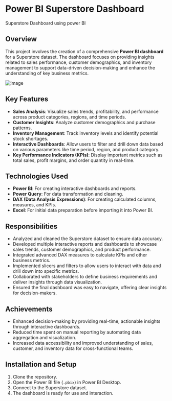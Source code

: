 # Power BI Superstore Dashboard
Superstore Dashboard using power BI
## Overview
This project involves the creation of a comprehensive **Power BI dashboard** for a Superstore dataset. The dashboard focuses on providing insights related to sales performance, customer demographics, and inventory management to support data-driven decision-making and enhance the understanding of key business metrics.

![image](https://github.com/user-attachments/assets/4e3b8586-5dd1-4a78-85df-09cee9b3a009)


## Key Features
- **Sales Analysis**: Visualize sales trends, profitability, and performance across product categories, regions, and time periods.
- **Customer Insights**: Analyze customer demographics and purchase patterns.
- **Inventory Management**: Track inventory levels and identify potential stock shortages.
- **Interactive Dashboards**: Allow users to filter and drill down data based on various parameters like time period, region, and product category.
- **Key Performance Indicators (KPIs)**: Display important metrics such as total sales, profit margins, and order quantity in real-time.

## Technologies Used
- **Power BI**: For creating interactive dashboards and reports.
- **Power Query**: For data transformation and cleaning.
- **DAX (Data Analysis Expressions)**: For creating calculated columns, measures, and KPIs.
- **Excel**: For initial data preparation before importing it into Power BI.

## Responsibilities
- Analyzed and cleaned the Superstore dataset to ensure data accuracy.
- Developed multiple interactive reports and dashboards to showcase sales trends, customer demographics, and product performance.
- Integrated advanced DAX measures to calculate KPIs and other business metrics.
- Implemented slicers and filters to allow users to interact with data and drill down into specific metrics.
- Collaborated with stakeholders to define business requirements and deliver insights through data visualization.
- Ensured the final dashboard was easy to navigate, offering clear insights for decision-makers.

## Achievements
- Enhanced decision-making by providing real-time, actionable insights through interactive dashboards.
- Reduced time spent on manual reporting by automating data aggregation and visualization.
- Increased data accessibility and improved understanding of sales, customer, and inventory data for cross-functional teams.

## Installation and Setup
1. Clone the repository.
2. Open the Power BI file (`.pbix`) in Power BI Desktop.
3. Connect to the Superstore dataset.
4. The dashboard is ready for use and interaction.



